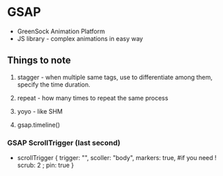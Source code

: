 # GSAP

- GreenSock Animation Platform
- JS library - complex animations in easy way


## Things to note

1. stagger - when multiple same tags, use to differentiate among them, specify the time duration.

2. repeat - how many times to repeat the same process
3. yoyo - like SHM
4. gsap.timeline()


### GSAP ScrollTrigger (last second)

- scrollTrigger {
    trigger: "<element>",
    scoller: "body",
    markers: true, #if you need !
    scrub: 2 ;
    pin: true
}